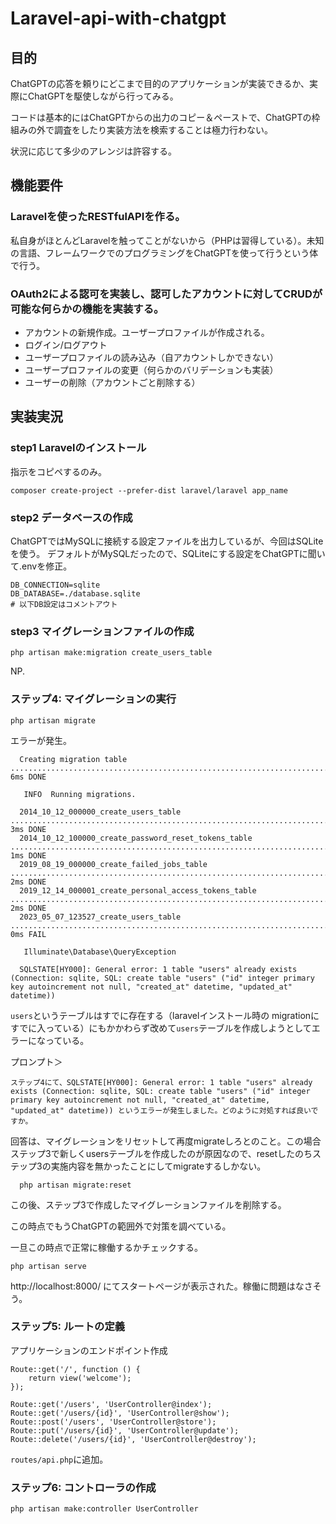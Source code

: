 # Laravel-api-with-chatgpt

## 目的

ChatGPTの応答を頼りにどこまで目的のアプリケーションが実装できるか、実際にChatGPTを駆使しながら行ってみる。

コードは基本的にはChatGPTからの出力のコピー＆ペーストで、ChatGPTの枠組みの外で調査をしたり実装方法を検索することは極力行わない。

状況に応じて多少のアレンジは許容する。

## 機能要件

### Laravelを使ったRESTfulAPIを作る。

私自身がほとんどLaravelを触ってことがないから（PHPは習得している）。未知の言語、フレームワークでのプログラミングをChatGPTを使って行うという体で行う。

### OAuth2による認可を実装し、認可したアカウントに対してCRUDが可能な何らかの機能を実装する。

- アカウントの新規作成。ユーザープロファイルが作成される。
- ログイン/ログアウト
- ユーザープロファイルの読み込み（自アカウントしかできない）
- ユーザープロファイルの変更（何らかのバリデーションも実装）
- ユーザーの削除（アカウントごと削除する）

## 実装実況

### step1 Laravelのインストール
指示をコピペするのみ。
```
composer create-project --prefer-dist laravel/laravel app_name
```

### step2 データベースの作成
ChatGPTではMySQLに接続する設定ファイルを出力しているが、今回はSQLiteを使う。
デフォルトがMySQLだったので、SQLiteにする設定をChatGPTに聞いて.envを修正。

```
DB_CONNECTION=sqlite
DB_DATABASE=./database.sqlite
# 以下DB設定はコメントアウト
```

### step3 マイグレーションファイルの作成

```
php artisan make:migration create_users_table
```
NP.

### ステップ4: マイグレーションの実行

```
php artisan migrate
```

エラーが発生。

```
  Creating migration table .............................................................................................................. 6ms DONE

   INFO  Running migrations.  

  2014_10_12_000000_create_users_table .................................................................................................. 3ms DONE
  2014_10_12_100000_create_password_reset_tokens_table .................................................................................. 1ms DONE
  2019_08_19_000000_create_failed_jobs_table ............................................................................................ 2ms DONE
  2019_12_14_000001_create_personal_access_tokens_table ................................................................................. 2ms DONE
  2023_05_07_123527_create_users_table .................................................................................................. 0ms FAIL

   Illuminate\Database\QueryException 

  SQLSTATE[HY000]: General error: 1 table "users" already exists (Connection: sqlite, SQL: create table "users" ("id" integer primary key autoincrement not null, "created_at" datetime, "updated_at" datetime))
  ```

  `users`というテーブルはすでに存在する（laravelインストール時の migrationにすでに入っている）にもかかわらず改めて`users`テーブルを作成しようとしてエラーになっている。

  プロンプト＞
  ```
  ステップ4にて、SQLSTATE[HY000]: General error: 1 table "users" already exists (Connection: sqlite, SQL: create table "users" ("id" integer primary key autoincrement not null, "created_at" datetime, "updated_at" datetime)) というエラーが発生しました。どのように対処すれば良いですか。
  ```

  回答は、マイグレーションをリセットして再度migrateしろとのこと。この場合ステップ3で新しくusersテーブルを作成したのが原因なので、resetしたのちステップ3の実施内容を無かったことにしてmigrateするしかない。

```
  php artisan migrate:reset
```
この後、ステップ3で作成したマイグレーションファイルを削除する。

この時点でもうChatGPTの範囲外で対策を調べている。

一旦この時点で正常に稼働するかチェックする。

```
php artisan serve
```

http://localhost:8000/ にてスタートページが表示された。稼働に問題はなさそう。

### ステップ5: ルートの定義

アプリケーションのエンドポイント作成

```
Route::get('/', function () {
    return view('welcome');
});

Route::get('/users', 'UserController@index');
Route::get('/users/{id}', 'UserController@show');
Route::post('/users', 'UserController@store');
Route::put('/users/{id}', 'UserController@update');
Route::delete('/users/{id}', 'UserController@destroy');
```

`routes/api.php`に追加。

### ステップ6: コントローラの作成

```
php artisan make:controller UserController
```

